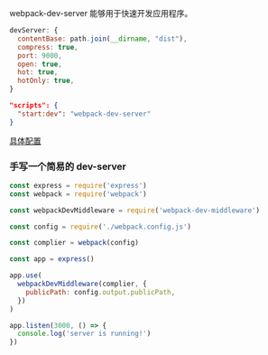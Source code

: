 webpack-dev-server 能够用于快速开发应用程序。

```js
devServer: {
  contentBase: path.join(__dirname, "dist"),
  compress: true,
  port: 9000,
  open: true,
  hot: true,
  hotOnly: true,
}
```

```json
"scripts": {
  "start:dev": "webpack-dev-server"
}
```

[具体配置](https://www.webpackjs.com/configuration/dev-server/)

### 手写一个简易的 dev-server

```js
const express = require('express')
const webpack = require('webpack')

const webpackDevMiddleware = require('webpack-dev-middleware')

const config = require('./webpack.config.js')

const complier = webpack(config)

const app = express()

app.use(
  webpackDevMiddleware(complier, {
    publicPath: config.output.publicPath,
  })
)

app.listen(3000, () => {
  console.log('server is running!')
})
```
